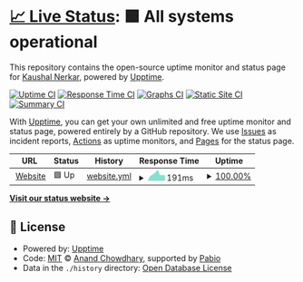 # [📈 Live Status](https://kaushaln1.github.io/uptime_website): <!--live status--> **🟩 All systems operational**

This repository contains the open-source uptime monitor and status page for [Kaushal Nerkar](https://kaushaln1.github.io/uptime_website), powered by [Upptime](https://github.com/upptime/upptime).

[![Uptime CI](https://github.com/kaushaln1/uptime_website/workflows/Uptime%20CI/badge.svg)](https://github.com/kaushaln1/uptime_website/actions?query=workflow%3A%22Uptime+CI%22)
[![Response Time CI](https://github.com/kaushaln1/uptime_website/workflows/Response%20Time%20CI/badge.svg)](https://github.com/kaushaln1/uptime_website/actions?query=workflow%3A%22Response+Time+CI%22)
[![Graphs CI](https://github.com/kaushaln1/uptime_website/workflows/Graphs%20CI/badge.svg)](https://github.com/kaushaln1/uptime_website/actions?query=workflow%3A%22Graphs+CI%22)
[![Static Site CI](https://github.com/kaushaln1/uptime_website/workflows/Static%20Site%20CI/badge.svg)](https://github.com/kaushaln1/uptime_website/actions?query=workflow%3A%22Static+Site+CI%22)
[![Summary CI](https://github.com/kaushaln1/uptime_website/workflows/Summary%20CI/badge.svg)](https://github.com/kaushaln1/uptime_website/actions?query=workflow%3A%22Summary+CI%22)

With [Upptime](https://upptime.js.org), you can get your own unlimited and free uptime monitor and status page, powered entirely by a GitHub repository. We use [Issues](https://github.com/kaushaln1/uptime_website/issues) as incident reports, [Actions](https://github.com/kaushaln1/uptime_website/actions) as uptime monitors, and [Pages](https://kaushaln1.github.io/uptime_website) for the status page.

<!--start: status pages-->
<!-- This summary is generated by Upptime (https://github.com/upptime/upptime) -->
<!-- Do not edit this manually, your changes will be overwritten -->
<!-- prettier-ignore -->
| URL | Status | History | Response Time | Uptime |
| --- | ------ | ------- | ------------- | ------ |
| <img alt="" src="https://icons.duckduckgo.com/ip3/kaushalnerkar.tech.ico" height="13"> [Website](https://kaushalnerkar.tech) | 🟩 Up | [website.yml](https://github.com/kaushaln1/uptime_website/commits/HEAD/history/website.yml) | <details><summary><img alt="Response time graph" src="./graphs/website/response-time-week.png" height="20"> 191ms</summary><br><a href="https://uptime.kaushalnerkar.tech/history/website"><img alt="Response time 215" src="https://img.shields.io/endpoint?url=https%3A%2F%2Fraw.githubusercontent.com%2Fkaushaln1%2Fuptime_website%2FHEAD%2Fapi%2Fwebsite%2Fresponse-time.json"></a><br><a href="https://uptime.kaushalnerkar.tech/history/website"><img alt="24-hour response time 241" src="https://img.shields.io/endpoint?url=https%3A%2F%2Fraw.githubusercontent.com%2Fkaushaln1%2Fuptime_website%2FHEAD%2Fapi%2Fwebsite%2Fresponse-time-day.json"></a><br><a href="https://uptime.kaushalnerkar.tech/history/website"><img alt="7-day response time 191" src="https://img.shields.io/endpoint?url=https%3A%2F%2Fraw.githubusercontent.com%2Fkaushaln1%2Fuptime_website%2FHEAD%2Fapi%2Fwebsite%2Fresponse-time-week.json"></a><br><a href="https://uptime.kaushalnerkar.tech/history/website"><img alt="30-day response time 193" src="https://img.shields.io/endpoint?url=https%3A%2F%2Fraw.githubusercontent.com%2Fkaushaln1%2Fuptime_website%2FHEAD%2Fapi%2Fwebsite%2Fresponse-time-month.json"></a><br><a href="https://uptime.kaushalnerkar.tech/history/website"><img alt="1-year response time 215" src="https://img.shields.io/endpoint?url=https%3A%2F%2Fraw.githubusercontent.com%2Fkaushaln1%2Fuptime_website%2FHEAD%2Fapi%2Fwebsite%2Fresponse-time-year.json"></a></details> | <details><summary><a href="https://uptime.kaushalnerkar.tech/history/website">100.00%</a></summary><a href="https://uptime.kaushalnerkar.tech/history/website"><img alt="All-time uptime 99.94%" src="https://img.shields.io/endpoint?url=https%3A%2F%2Fraw.githubusercontent.com%2Fkaushaln1%2Fuptime_website%2FHEAD%2Fapi%2Fwebsite%2Fuptime.json"></a><br><a href="https://uptime.kaushalnerkar.tech/history/website"><img alt="24-hour uptime 100.00%" src="https://img.shields.io/endpoint?url=https%3A%2F%2Fraw.githubusercontent.com%2Fkaushaln1%2Fuptime_website%2FHEAD%2Fapi%2Fwebsite%2Fuptime-day.json"></a><br><a href="https://uptime.kaushalnerkar.tech/history/website"><img alt="7-day uptime 100.00%" src="https://img.shields.io/endpoint?url=https%3A%2F%2Fraw.githubusercontent.com%2Fkaushaln1%2Fuptime_website%2FHEAD%2Fapi%2Fwebsite%2Fuptime-week.json"></a><br><a href="https://uptime.kaushalnerkar.tech/history/website"><img alt="30-day uptime 100.00%" src="https://img.shields.io/endpoint?url=https%3A%2F%2Fraw.githubusercontent.com%2Fkaushaln1%2Fuptime_website%2FHEAD%2Fapi%2Fwebsite%2Fuptime-month.json"></a><br><a href="https://uptime.kaushalnerkar.tech/history/website"><img alt="1-year uptime 99.94%" src="https://img.shields.io/endpoint?url=https%3A%2F%2Fraw.githubusercontent.com%2Fkaushaln1%2Fuptime_website%2FHEAD%2Fapi%2Fwebsite%2Fuptime-year.json"></a></details>

<!--end: status pages-->

[**Visit our status website →**](https://kaushaln1.github.io/uptime_website)

## 📄 License

- Powered by: [Upptime](https://github.com/upptime/upptime)
- Code: [MIT](./LICENSE) © [Anand Chowdhary](https://anandchowdhary.com), supported by [Pabio](https://pabio.com)
- Data in the `./history` directory: [Open Database License](https://opendatacommons.org/licenses/odbl/1-0/)
